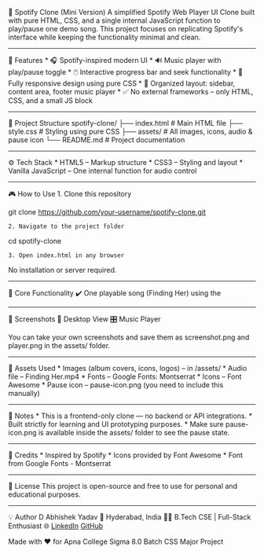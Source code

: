 🎵 Spotify Clone (Mini Version)
A simplified Spotify Web Player UI Clone built with pure HTML, CSS, and a single internal JavaScript function to play/pause one demo song. This project focuses on replicating Spotify's interface while keeping the functionality minimal and clean.

----

🚀 Features
	* 🎧 Spotify-inspired modern UI
	* 🔊 Music player with play/pause toggle
	* 🖱️ Interactive progress bar and seek functionality
	* 🎨 Fully responsive design using pure CSS
	* 📁 Organized layout: sidebar, content area, footer music player
	* ✅ No external frameworks – only HTML, CSS, and a small JS block

----

📂 Project Structure
spotify-clone/
├── index.html   # Main HTML file
├── style.css    # Styling using pure CSS
├── assets/      # All images, icons, audio & pause icon
└── README.md    # Project documentation

----

⚙️ Tech Stack
	* HTML5 – Markup structure
	* CSS3 – Styling and layout
	* Vanilla JavaScript – One internal function for audio control

----

🎮 How to Use
	1. Clone this repository

git clone https://github.com/your-username/spotify-clone.git

	2. Navigate to the project folder

cd spotify-clone

	3. Open index.html in any browser
No installation or server required.


----

🔧 Core Functionality
✔️ One playable song (Finding Her) using the <audio> tag
✔️ togglePlay() function allows play/pause of the audio
✔️ Progress bar tracks audio time and allows seeking
✔️ Duration and current time dynamically update
✔️ Volume can be controlled via a slider

----

📸 Screenshots
🎼 Desktop View
🎛️ Music Player

You can take your own screenshots and save them as screenshot.png and player.png in the assets/ folder.

----

📁 Assets Used
	* Images (album covers, icons, logos) – in /assets/
	* Audio file – Finding Her.mp4
	* Fonts – Google Fonts: Montserrat
	* Icons – Font Awesome
	* Pause icon – pause-icon.png (you need to include this manually)

----

📝 Notes
	* This is a frontend-only clone — no backend or API integrations.
	* Built strictly for learning and UI prototyping purposes.
	* Make sure pause-icon.png is available inside the assets/ folder to see the pause state.

----

🙌 Credits
	* Inspired by Spotify
	* Icons provided by Font Awesome
	* Font from Google Fonts - Montserrat

----

📜 License
This project is open-source and free to use for personal and educational purposes.

----

💡 Author
D Abhishek Yadav
📍 Hyderabad, India
🧑‍💻 B.Tech CSE | Full-Stack Enthusiast
🌐 
<a href="https://www.linkedin.com/in/dabhishekyadav/" target="_blank">LinkedIn</a>
<a href="https://github.com/codewithshek" target="_blank">GitHub</a>

Made with ❤️ for Apna College Sigma 8.0 Batch CSS Major Project
